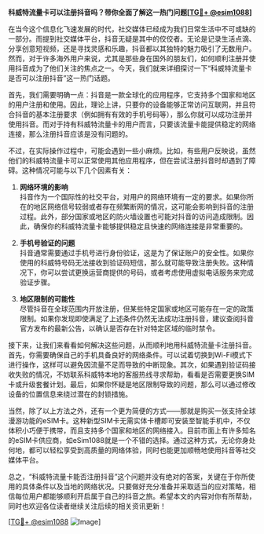 **科威特流量卡可以注册抖音吗？带你全面了解这一热门问题[[TG💪+ @esim1088](https://t.me/s/esim1088)]**

在当今这个信息化飞速发展的时代，社交媒体已经成为我们日常生活中不可或缺的一部分。而提到社交媒体平台，抖音无疑是其中的佼佼者。无论是记录生活点滴、分享创意短视频，还是寻找灵感和乐趣，抖音都以其独特的魅力吸引了无数用户。然而，对于许多海外用户来说，尤其是那些身在国外的朋友们，如何顺利注册并使用抖音成为了他们关注的焦点之一。今天，我们就来详细探讨一下“科威特流量卡是否可以注册抖音”这一热门话题。

首先，我们需要明确一点：抖音是一款全球化的应用程序，它支持多个国家和地区的用户注册和使用。因此，理论上讲，只要你的设备能够正常访问互联网，并且符合抖音的基本注册要求（例如拥有有效的手机号码等），那么你就可以成功注册并使用抖音。而对于持有科威特流量卡的用户而言，只要该流量卡能提供稳定的网络连接，那么注册抖音应该是没有问题的。

不过，在实际操作过程中，可能会遇到一些小麻烦。比如，有些用户反映说，虽然他们的科威特流量卡可以正常使用其他应用程序，但在尝试注册抖音时却遇到了障碍。这种情况可能与以下几个因素有关：

1. **网络环境的影响**  
   抖音作为一个国际性的社交平台，对用户的网络环境有一定的要求。如果你所在的地区网络信号较弱或者存在频繁断网的情况，这可能会影响到抖音的注册过程。此外，部分国家或地区的防火墙设置也可能对抖音的访问造成限制。因此，确保你的科威特流量卡能够提供稳定且快速的网络连接是非常重要的。

2. **手机号验证的问题**  
   抖音通常需要通过手机号进行身份验证，这是为了保证账户的安全性。如果你使用的科威特号码无法接收到验证码短信，那么就可能导致注册失败。这种情况下，你可以尝试更换运营商提供的号码，或者考虑使用虚拟电话服务来完成验证步骤。

3. **地区限制的可能性**  
   尽管抖音在全球范围内开放注册，但某些特定国家或地区可能存在一定的政策限制。如果你发现即使满足了上述条件仍然无法成功注册抖音，建议查阅抖音官方发布的最新公告，以确认是否存在针对特定区域的临时禁令。

接下来，让我们来看看如何解决这些问题，从而顺利地用科威特流量卡注册抖音。首先，你需要确保自己的手机具备良好的网络条件。可以试着切换到Wi-Fi模式下进行操作，这样可以避免因流量不足而导致的中断现象。其次，如果遇到验证码接收失败的情况，不妨联系科威特本地的客服热线寻求帮助，看看是否需要更换SIM卡或升级套餐计划。最后，如果你怀疑是地区限制导致的问题，那么可以通过修改设备的位置信息来绕过潜在的封锁措施。

当然，除了以上方法之外，还有一个更为简便的方式——那就是购买一张支持全球漫游功能的eSIM卡。这种新型SIM卡无需实体卡槽即可安装至智能手机中，不仅体积小巧便于携带，而且支持多个国家和地区的网络接入。目前市面上有许多知名的eSIM卡供应商，如eSim1088就是一个不错的选择。通过这种方式，无论你身处何地，都可以轻松享受到高质量的网络体验，同时也能更加顺畅地使用抖音等社交媒体平台。

总之，“科威特流量卡能否注册抖音”这个问题并没有绝对的答案，关键在于你所使用的具体条件以及当地的网络状况。只要做好充分准备并采取适当的应对策略，相信每位用户都能够顺利开启属于自己的抖音之旅。希望本文的内容对你有所帮助，同时也欢迎各位读者继续关注后续的相关资讯更新！

[[TG💪+ @esim1088](https://t.me/s/esim1088) ![Image](https://i.postimg.cc/4NQfJmqS/Snipaste-2025-05-13-00-14-12.png)]